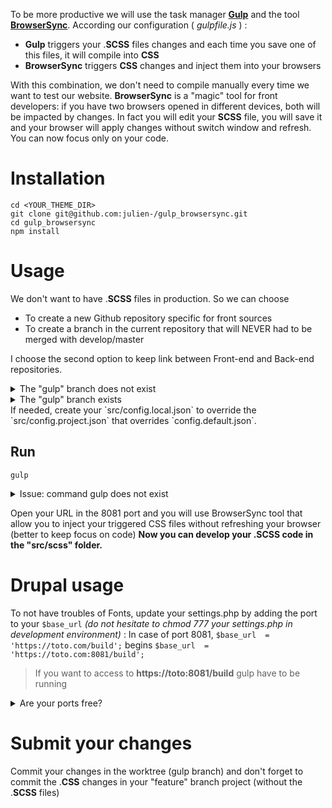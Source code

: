 
To be more productive we will use the task manager **[Gulp](https://gulpjs.com/)** and the tool **[BrowserSync](https://www.browsersync.io/)**. According our configuration ( _gulpfile.js_ ) :

-   **Gulp**  triggers your .**SCSS** files changes and each time you save one of this files,  it will compile into  **CSS**
-   **BrowserSync**  triggers **CSS** changes and inject them into your browsers

With this combination, we don't need to compile manually every time we want to test our website.  **BrowserSync** is a "magic" tool for front developers: if you have two browsers opened in different devices, both will be impacted by changes. In fact you will edit your  **SCSS** file, you will save it and your browser will apply changes without switch window and refresh. You can now focus only on your code.

# Installation
```
cd <YOUR_THEME_DIR>
git clone git@github.com:julien-/gulp_browsersync.git
cd gulp_browsersync
npm install
```

# Usage
We don't want to have .**SCSS** files in production. So we can choose 
 - To create a new Github repository specific for front sources
 - To create a branch in the current repository that will NEVER had to be merged with develop/master

I choose the second option to keep link between Front-end and Back-end repositories.
<details><summary>The "gulp" branch does not exist</summary><p>

```
mkdir src
git remote get-url --all origin | git clone `xargs` src
rm -rf src/*
cd src
git checkout -b gulp
git add .
git commit -m "GULP: Remove useless files"
```
</p></details>
<details><summary>The "gulp" branch exists</summary><p>

```
(cd .. && git remote get-url --all origin && cd gulp_browsersync/) | git clone `xargs` src --branch gulp
```
</p></details>
If needed, create your `src/config.local.json` to override the `src/config.project.json` that overrides `config.default.json`.

## Run

```
gulp
```
<details><summary>Issue: command gulp does not exist</summary><p>

```
npm install --global gulp-cli
```
</p></details>

Open your URL in the 8081 port and you will use BrowserSync tool that allow you to inject your triggered CSS files without refreshing your browser (better to keep focus on code)
**Now you can develop your .SCSS code in the "src/scss" folder.**

# Drupal usage
To not have troubles of Fonts, update your settings.php by adding the port to your `$base_url` _(do not hesitate to chmod 777 your settings.php in development environment)_ :
In case of port 8081, `$base_url  = 'https://toto.com/build';` begins `$base_url  = 'https://toto.com:8081/build';`

>  If you want to access to **https://toto:8081/build**  gulp have to be running
<details><summary>Are your ports free?</summary><p>
Cloud9 open only 8080 8081 and 8082 ports. So you have to use only one of this ports.

```
sudo netstat -tulpn | grep 8081
```
</p></details>

# Submit your changes
Commit your changes in the worktree (gulp branch) and don't forget to commit the .**CSS** changes in your "feature" branch project (without the .**SCSS** files)